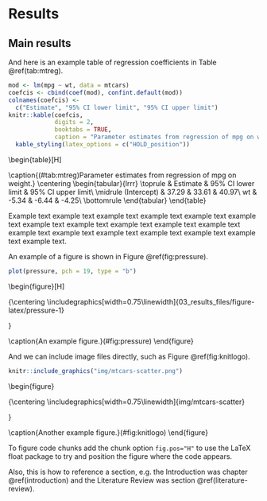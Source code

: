 # Results




## Main results

And here is an example table of regression coefficients in Table \@ref(tab:mtreg).


```r
mod <- lm(mpg ~ wt, data = mtcars)
coefcis <- cbind(coef(mod), confint.default(mod))
colnames(coefcis) <-
  c("Estimate", "95% CI lower limit", "95% CI upper limit")
knitr::kable(coefcis,
             digits = 2,
             booktabs = TRUE,
             caption = "Parameter estimates from regression of mpg on weight.") %>%
  kable_styling(latex_options = c("HOLD_position"))
```

\begin{table}[H]

\caption{(\#tab:mtreg)Parameter estimates from regression of mpg on weight.}
\centering
\begin{tabular}{lrrr}
\toprule
  & Estimate & 95\% CI lower limit & 95\% CI upper limit\\
\midrule
(Intercept) & 37.29 & 33.61 & 40.97\\
wt & -5.34 & -6.44 & -4.25\\
\bottomrule
\end{tabular}
\end{table}

Example text example text example text example text example text example text example text example text example text example text example text example text example text example text example text example text example text example text.

An example of a figure is shown in Figure \@ref(fig:pressure).

```r
plot(pressure, pch = 19, type = "b")
```

\begin{figure}[H]

{\centering \includegraphics[width=0.75\linewidth]{03_results_files/figure-latex/pressure-1} 

}

\caption{An example figure.}(\#fig:pressure)
\end{figure}

And we can include image files directly, such as Figure \@ref(fig:knitlogo).

```r
knitr::include_graphics("img/mtcars-scatter.png")
```

\begin{figure}

{\centering \includegraphics[width=0.75\linewidth]{img/mtcars-scatter} 

}

\caption{Another example figure.}(\#fig:knitlogo)
\end{figure}

To figure code chunks add the chunk option `fig.pos="H"` to use the LaTeX float package to try and position the figure where the code appears.

Also, this is how to reference a section, e.g. the Introduction was chapter \@ref(introduction) and the Literature Review was section \@ref(literature-review).
